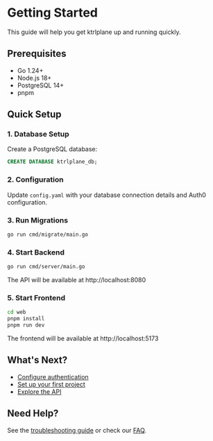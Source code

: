 # Getting Started

This guide will help you get ktrlplane up and running quickly.

## Prerequisites

- Go 1.24+
- Node.js 18+
- PostgreSQL 14+
- pnpm

## Quick Setup

### 1. Database Setup

Create a PostgreSQL database:

```sql
CREATE DATABASE ktrlplane_db;
```

### 2. Configuration

Update `config.yaml` with your database connection details and Auth0 configuration.

### 3. Run Migrations

```bash
go run cmd/migrate/main.go
```

### 4. Start Backend

```bash
go run cmd/server/main.go
```

The API will be available at http://localhost:8080

### 5. Start Frontend

```bash
cd web
pnpm install
pnpm run dev
```

The frontend will be available at http://localhost:5173

## What's Next?

- [Configure authentication](deployment.md#authentication)
- [Set up your first project](user-guide.md#projects)
- [Explore the API](api-reference.md)

## Need Help?

See the [troubleshooting guide](troubleshooting.md) or check our [FAQ](faq.md).
